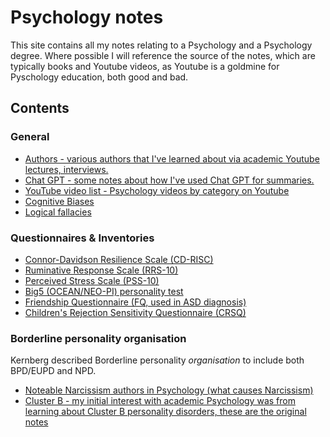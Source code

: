 # Psychology notes

This site contains all my notes relating to a Psychology and a Psychology degree. Where possible I will reference the source of the notes, 
which are typically books and Youtube videos, as Youtube is a goldmine for Pyschology education, both good and bad.

## Contents

### General
- [Authors - various authors that I've learned about via academic Youtube lectures, interviews.](authors.md)
- [Chat GPT - some notes about how I've used Chat GPT for summaries.](chatgpt-notes.md)
- [YouTube video list - Psychology videos by category on Youtube](youtube-videos.md)
- [Cognitive Biases](cognitive-biases.md)
- [Logical fallacies](logical-fallacies.md)

### Questionnaires & Inventories
- [Connor-Davidson Resilience Scale (CD-RISC)](questionnaires/cd-risc/index.html)
- [Ruminative Response Scale (RRS-10)](questionnaires/rrs-10/index.html)
- [Perceived Stress Scale (PSS-10)](questionnaires/pss-10/index.html)
- [Big5 (OCEAN/NEO-PI) personality test](questionnaires/big5/index.html)
- [Friendship Questionnaire (FQ, used in ASD diagnosis)](questionnaires/friendship-questionnaire/index.html)
- [Children's Rejection Sensitivity Questionnaire (CRSQ)](questionnaires/crsq/index.html)

### Borderline personality organisation
Kernberg described Borderline personality *organisation* to include both BPD/EUPD and NPD.

- [Noteable Narcissism authors in Psychology (what causes Narcissism)](narcissism-authors.md)
- [Cluster B - my initial interest with academic Psychology was from learning about Cluster B personality disorders, these are the original notes](Cluster-B/)
